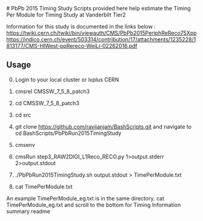 <snippet>
  <content>
# PbPb 2015 Timing Study 
Scripts provided here help estimate the Timing Per Module for Timing Study at 
Vanderbilt Tier2

Information for this study is documented in the links below : 
https://twiki.cern.ch/twiki/bin/viewauth/CMS/PbPb2015PeriphReReco75Xpp
https://indico.cern.ch/event/503314/contribution/17/attachments/1235228/1813177/CMS-HIWest-ppRereco-WeiLi-02262016.pdf


## Usage
0. Login to your local cluster or lxplus CERN

1. cmsrel CMSSW_7_5_8_patch3
2. cd CMSSW_7_5_8_patch3
3. cd src
4. git clone https://github.com/ravijanjam/BashScripts.git
   and navigate to cd BashScripts/PbPbRun2015TimingStudy
5. cmsenv 
6. cmsRun step3_RAW2DIGI_L1Reco_RECO.py 1>output.stderr 2>output.stdout
7. ./PbPbRun2015TimingStudy.sh output.stdout > TimePerModule.txt
8. cat TimePerModule.txt

An example TimePerModule_eg.txt is in the same directory. 
cat TimePerModule_eg.txt and scroll to the bottom for Timing Information summary
</content>
  <tabTrigger>readme</tabTrigger>
</snippet>
